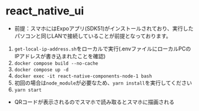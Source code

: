 # react_native_ui


- 前提：スマホにはExpoアプリ(SDK51)がインストールされており、実行したパソコンと同じLANで接続していることが前提となっております。

1. ```get-local-ip-address.sh```をローカルで実行(.envファイルにローカルPCのIPアドレスが書き込まれたことを確認)
2. ```docker compose build --no-cache```
2. ```docker compose up -d```
3. ```docker exec -it react-native-components-node-1 bash```
4. 初回の場合は```node_module```が必要なため、```yarn install```を実行してください
5. ```yarn start```
- QRコードが表示されるのでスマホで読み取るとスマホに描画される

